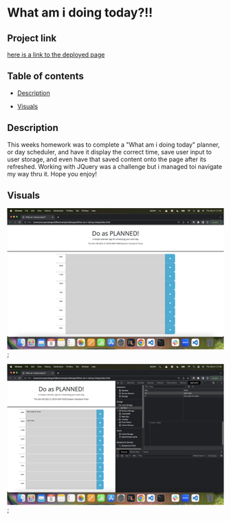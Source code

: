 # What am i doing today?!!

## Project link
[here is a link to the deployed page](https://corypendergraft0.github.io/What-am-I-doing-today/)

## Table of contents
- [Description](#description)

- [Visuals](#visuals)

## Description
This weeks homework was to complete a "What am i doing today" planner, or day scheduler, and have it display the correct time, save user input to user storage, and even have that saved content onto the page after its refreshed. Working with JQuery was a challenge but i managed toi navigate my way thru it. Hope you enjoy!



## Visuals
![here is a picture of the deployed application](./assets/images/Application.png);

![here is a picture of the application looking into local storage](./assets/images/Look%20into%20local%20storage.png);

